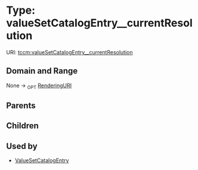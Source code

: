 
# Type: valueSetCatalogEntry__currentResolution




URI: [tccm:valueSetCatalogEntry__currentResolution](https://hotecosystem.org/tccm/valueSetCatalogEntry__currentResolution)


## Domain and Range

None ->  <sub>OPT</sub> [RenderingURI](types/RenderingURI.md)

## Parents


## Children


## Used by

 * [ValueSetCatalogEntry](ValueSetCatalogEntry.md)
